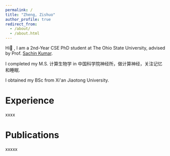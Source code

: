 ```yaml
---
permalink: /
title: "Zheng, Zishuo"
author_profile: true
redirect_from: 
  - /about/
  - /about.html
---
```


Hi👋 , I am a 2nd-Year CSE PhD student  at The Ohio State University, advised by Prof. <a href="https://sites.google.com/view/sachinkumar" target="_blank">Sachin Kumar</a>.


I completed my M.S. 计算生物学 in 中国科学院神经所，做计算神经，关注记忆和睡眠.

I obtained my BSc from Xi'an Jiaotong University.

Experience
======
xxxx

Publications
======
xxxxx
